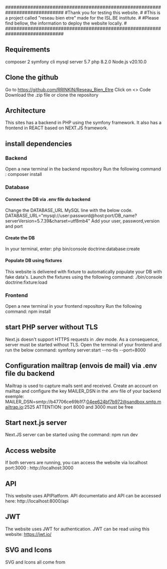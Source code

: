 #############################################################################
#Thank you for testing this website.                                        #
#This is a project called "reseau bien etre" made for the ISL.BE institute. #
#Please find bellow, the information to deploy the website locally.         #
#############################################################################

## Requirements
composer 2
symfony cli
mysql server 5.7
php 8.2.0
Node.js v20.10.0

## Clone the github
Go to https://github.com/RRINKIN/Reseau_Bien_Etre
Click on <> Code
Download the .zip file or clone the repository

## Architecture
This sites has a backend in PHP using the symfony framework.
It also has a frontend in REACT based on NEXT.JS framework.

## install dependencies
### Backend
Open a new terminal in the backend repository
Run the following command :
composer install

### Database
#### Connect the DB via .env file du backend
Change the DATABASE_URL MySQL line with the below code.
DATABASE_URL="mysql://user:password@host:port/DB_name?serverVersion=5.7.39&charset=utf8mb4"
Add your user, password,version and port

#### Create the DB
In your terminal, enter: 
php bin/console doctrine:database:create
#### Populate DB using fixtures
This website is delivered with fixture to automatically populate your DB with fake data's.
Launch the fixtures using the following command: ./bin/console doctrine:fixture:load

### Frontend
Open a new terminal in your frontend repository
Run the following command:
npm install

## start PHP server without TLS 
Next.js doesn't support HTTPS requests in .dev mode. 
As a consequence, server must be started without TLS. 
Open the terminal of your frontend and run the below command:
symfony server:start --no-tls --port=8000

## Configuration mailtrap (envois de mail) via .env file du backend
Mailtrap is used to capture mails sent and received.
Create an account on mailtap and configure the key MAILER_DSN in the .env file of your backend
exemple:
MAILER_DSN=smtp://b47706ce69b1f7:04ee624bf7b972@sandbox.smtp.mailtrap.io:2525
ATTENTION: port 8000 and 3000 must be free

## Start next.js server
Next.JS server can be started using the command: npm run dev

## Access website
If both servers are running, you can access the website via localhost port:3000 : http://localhost:3000

## API
This website uses APIPlatform.
API documentatio and API can be accessed here: 
http://localhost:8000/api

## JWT
The website uses JWT for authentication.
JWT can be read using this website: https://jwt.io/

## SVG and Icons
SVG and Icons all come from <!--!Font Awesome Free 6.5.1 by @fontawesome - https://fontawesome.com License - https://fontawesome.com/license/free Copyright 2024 Fonticons, Inc.-->
